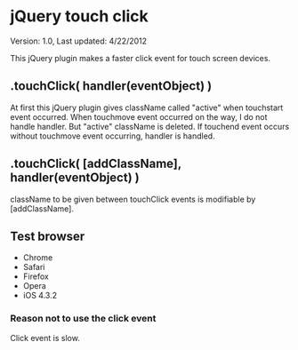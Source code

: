 # jQuery touch click

Version: 1.0, Last updated: 4/22/2012

This jQuery plugin makes a faster click event for touch screen devices.

## .touchClick( handler(eventObject) )

At first this jQuery plugin gives className called "active" when touchstart event occurred.
When touchmove event occurred on the way, I do not handle handler. But "active" className is deleted.
If touchend event occurs without touchmove event occurring, handler is handled.

## .touchClick( [addClassName], handler(eventObject) )

className to be given between touchClick events is modifiable by [addClassName].

## Test browser

- Chrome
- Safari
- Firefox
- Opera
- iOS 4.3.2

### Reason not to use the click event

Click event is slow.